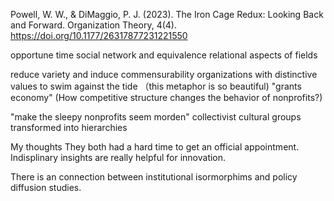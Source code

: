 Powell, W. W., & DiMaggio, P. J. (2023). The Iron Cage Redux: Looking Back and Forward. Organization Theory, 4(4). https://doi.org/10.1177/26317877231221550

opportune time
social network and equivalence
relational aspects of fields 

reduce variety and induce commensurability
organizations with distinctive values to swim against the tide （this metaphor is so beautiful)
"grants economy" (How competitive structure changes the behavior of nonprofits?)


"make the sleepy nonprofits seem morden" 
collectivist cultural groups transformed into hierarchies


My thoughts
They both had a hard time to get an official appointment.
Indisplinary insights are really helpful for innovation. 

There is an connection between institutional isormorphims and policy diffusion studies. 
